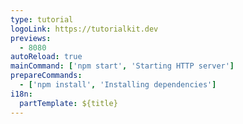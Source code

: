 ```yaml
---
type: tutorial
logoLink: https://tutorialkit.dev
previews:
  - 8080
autoReload: true
mainCommand: ['npm start', 'Starting HTTP server']
prepareCommands:
  - ['npm install', 'Installing dependencies']
i18n:
  partTemplate: ${title}
---
```

